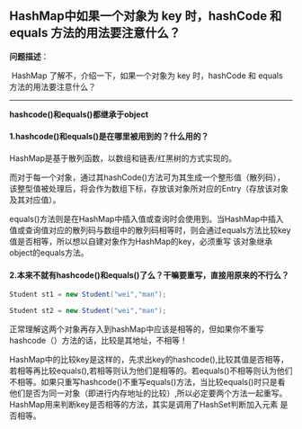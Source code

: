 ## HashMap中如果一个对象为 key 时，hashCode 和 equals 方法的用法要注意什么？

**问题描述**：

​		HashMap 了解不，介绍一下，如果一个对象为 key 时，hashCode 和 equals 方法的用法要注意什么？

---

 **hashcode()和equals()都继承于object** 

####  **1.hashcode()和equals()是在哪里被用到的？什么用的？** 

HashMap是基于散列函数，以数组和链表/红黑树的方式实现的。

 而对于每一个对象，通过其hashCode()方法可为其生成一个整形值（散列码），该整型值被处理后，将会作为数组下标，存放该对象所对应的Entry（存放该对象及其对应值）。

 equals()方法则是在HashMap中插入值或查询时会使用到。当HashMap中插入  值或查询值对应的散列码与数组中的散列码相等时，则会通过equals方法比较key值是否相等，所以想以自建对象作为HashMap的key，必须重写 该对象继承object的equals方法。

#### **2.本来不就有hashcode()和equals()了么？干嘛要重写，直接用原来的不行么？**

```java
Student st1 = new Student("wei","man");

Student st2 = new Student("wei","man"); 
```

正常理解这两个对象再存入到hashMap中应该是相等的，但如果你不重写 hashcode（）方法的话，比较是其地址，不相等！

 HashMap中的比较key是这样的，先求出key的hashcode(),比较其值是否相等，若相等再比较equals(),若相等则认为他们是相等的。若equals()不相等则认为他们不相等。如果只重写hashcode()不重写equals()方法，当比较equals()时只是看他们是否为同一对象（即进行内存地址的比较）,所以必定要两个方法一起重写。HashMap用来判断key是否相等的方法，其实是调用了HashSet判断加入元素 是否相等。 